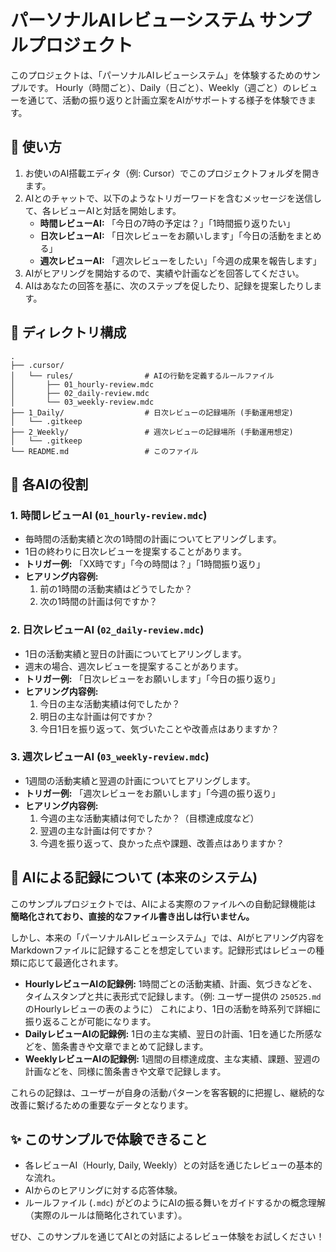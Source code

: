 # パーソナルAIレビューシステム サンプルプロジェクト

このプロジェクトは、「パーソナルAIレビューシステム」を体験するためのサンプルです。
Hourly（時間ごと）、Daily（日ごと）、Weekly（週ごと）のレビューを通じて、活動の振り返りと計画立案をAIがサポートする様子を体験できます。

## 🚀 使い方

1.  お使いのAI搭載エディタ（例: Cursor）でこのプロジェクトフォルダを開きます。
2.  AIとのチャットで、以下のようなトリガーワードを含むメッセージを送信して、各レビューAIと対話を開始します。
    *   **時間レビューAI:** 「今日の7時の予定は？」「1時間振り返りたい」
    *   **日次レビューAI:** 「日次レビューをお願いします」「今日の活動をまとめる」
    *   **週次レビューAI:** 「週次レビューをしたい」「今週の成果を報告します」
3.  AIがヒアリングを開始するので、実績や計画などを回答してください。
4.  AIはあなたの回答を基に、次のステップを促したり、記録を提案したりします。

## 📂 ディレクトリ構成

```
.
├── .cursor/
│   └── rules/                # AIの行動を定義するルールファイル
│       ├── 01_hourly-review.mdc
│       ├── 02_daily-review.mdc
│       └── 03_weekly-review.mdc
├── 1_Daily/                  # 日次レビューの記録場所 (手動運用想定)
│   └── .gitkeep
├── 2_Weekly/                 # 週次レビューの記録場所 (手動運用想定)
│   └── .gitkeep
└── README.md                 # このファイル
```

## 🤖 各AIの役割

### 1. 時間レビューAI (`01_hourly-review.mdc`)
-   毎時間の活動実績と次の1時間の計画についてヒアリングします。
-   1日の終わりに日次レビューを提案することがあります。
-   **トリガー例:** 「XX時です」「今の時間は？」「1時間振り返り」
-   **ヒアリング内容例:**
    1.  前の1時間の活動実績はどうでしたか？
    2.  次の1時間の計画は何ですか？

### 2. 日次レビューAI (`02_daily-review.mdc`)
-   1日の活動実績と翌日の計画についてヒアリングします。
-   週末の場合、週次レビューを提案することがあります。
-   **トリガー例:** 「日次レビューをお願いします」「今日の振り返り」
-   **ヒアリング内容例:**
    1.  今日の主な活動実績は何でしたか？
    2.  明日の主な計画は何ですか？
    3.  今日1日を振り返って、気づいたことや改善点はありますか？

### 3. 週次レビューAI (`03_weekly-review.mdc`)
-   1週間の活動実績と翌週の計画についてヒアリングします。
-   **トリガー例:** 「週次レビューをお願いします」「今週の振り返り」
-   **ヒアリング内容例:**
    1.  今週の主な活動実績は何でしたか？（目標達成度など）
    2.  翌週の主な計画は何ですか？
    3.  今週を振り返って、良かった点や課題、改善点はありますか？

## 📝 AIによる記録について (本来のシステム)

このサンプルプロジェクトでは、AIによる実際のファイルへの自動記録機能は **簡略化されており、直接的なファイル書き出しは行いません。**

しかし、本来の「パーソナルAIレビューシステム」では、AIがヒアリング内容をMarkdownファイルに記録することを想定しています。記録形式はレビューの種類に応じて最適化されます。

*   **HourlyレビューAIの記録例:**
    1時間ごとの活動実績、計画、気づきなどを、タイムスタンプと共に表形式で記録します。（例: ユーザー提供の `250525.md` のHourlyレビューの表のように）
    これにより、1日の活動を時系列で詳細に振り返ることが可能になります。
*   **DailyレビューAIの記録例:**
    1日の主な実績、翌日の計画、1日を通じた所感などを、箇条書きや文章でまとめて記録します。
*   **WeeklyレビューAIの記録例:**
    1週間の目標達成度、主な実績、課題、翌週の計画などを、同様に箇条書きや文章で記録します。

これらの記録は、ユーザーが自身の活動パターンを客客観的に把握し、継続的な改善に繋げるための重要なデータとなります。

## ✨ このサンプルで体験できること

-   各レビューAI（Hourly, Daily, Weekly）との対話を通じたレビューの基本的な流れ。
-   AIからのヒアリングに対する応答体験。
-   ルールファイル (`.mdc`) がどのようにAIの振る舞いをガイドするかの概念理解（実際のルールは簡略化されています）。

ぜひ、このサンプルを通じてAIとの対話によるレビュー体験をお試しください！ 